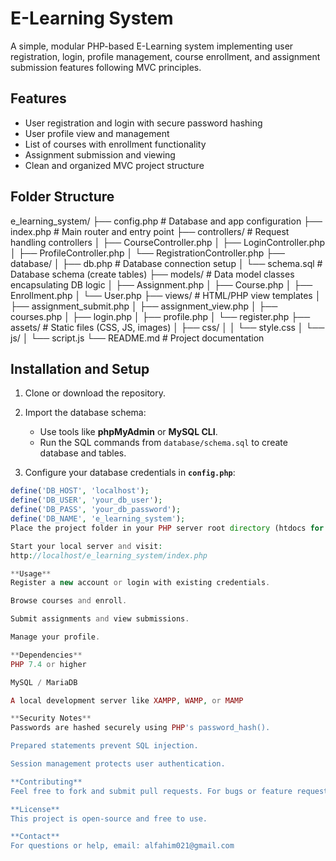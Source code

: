 # E-Learning System

A simple, modular PHP-based E-Learning system implementing user registration, login, profile management, course enrollment, and assignment submission features following MVC principles.

## **Features**

- User registration and login with secure password hashing
- User profile view and management
- List of courses with enrollment functionality
- Assignment submission and viewing
- Clean and organized MVC project structure

## **Folder Structure**

e_learning_system/
├── config.php # Database and app configuration
├── index.php # Main router and entry point
├── controllers/ # Request handling controllers
│ ├── CourseController.php
│ ├── LoginController.php
│ ├── ProfileController.php
│ └── RegistrationController.php
├── database/
│ ├── db.php # Database connection setup
│ └── schema.sql # Database schema (create tables)
├── models/ # Data model classes encapsulating DB logic
│ ├── Assignment.php
│ ├── Course.php
│ ├── Enrollment.php
│ └── User.php
├── views/ # HTML/PHP view templates
│ ├── assignment_submit.php
│ ├── assignment_view.php
│ ├── courses.php
│ ├── login.php
│ ├── profile.php
│ └── register.php
├── assets/ # Static files (CSS, JS, images)
│ ├── css/
│ │ └── style.css
│ └── js/
│ └── script.js
└── README.md # Project documentation



## **Installation and Setup**

1. Clone or download the repository.

2. Import the database schema:  
   - Use tools like **phpMyAdmin** or **MySQL CLI**.  
   - Run the SQL commands from `database/schema.sql` to create database and tables.

3. Configure your database credentials in **`config.php`**:

```php
define('DB_HOST', 'localhost');
define('DB_USER', 'your_db_user');
define('DB_PASS', 'your_db_password');
define('DB_NAME', 'e_learning_system');
Place the project folder in your PHP server root directory (htdocs for XAMPP).

Start your local server and visit:
http://localhost/e_learning_system/index.php

**Usage**
Register a new account or login with existing credentials.

Browse courses and enroll.

Submit assignments and view submissions.

Manage your profile.

**Dependencies**
PHP 7.4 or higher

MySQL / MariaDB

A local development server like XAMPP, WAMP, or MAMP

**Security Notes**
Passwords are hashed securely using PHP's password_hash().

Prepared statements prevent SQL injection.

Session management protects user authentication.

**Contributing**
Feel free to fork and submit pull requests. For bugs or feature requests, please open an issue.

**License**
This project is open-source and free to use.

**Contact**
For questions or help, email: alfahim021@gmail.com
